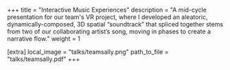 +++
title = "Interactive Music Experiences"
description = "A mid-cycle presentation for our team's VR project, where I developed an aleatoric, dynamically-composed, 3D spatial “soundtrack” that spliced together stems from two of our collaborating artist’s song, moving in phases to create a narrative flow."
weight = 1

[extra]
local_image = "talks/teamsally.png"
path_to_file = "talks/teamsally.pdf"
+++
